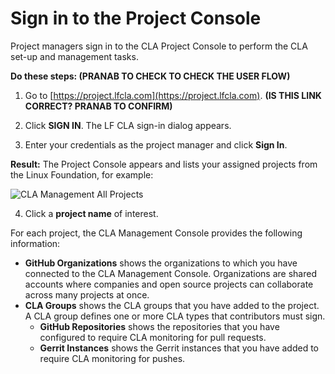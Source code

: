 # Sign in to the Project Console

Project managers sign in to the CLA Project Console to perform the CLA set-up and management tasks.

**Do these steps: \(PRANAB TO CHECK TO CHECK THE USER FLOW\)**

1. Go to [https://project.lfcla.com](https://project.lfcla.com). **\(IS THIS LINK CORRECT? PRANAB TO CONFIRM\)**

2. Click **SIGN IN**. The LF CLA sign-in dialog appears.

3. Enter your credentials as the project manager and click **Sign In**.

**Result:** The Project Console appears and lists your assigned projects from the Linux Foundation, for example:

![CLA Management All Projects](../../../.gitbook/assets/cla-management-all-projects.png)

4. Click a **project name** of interest.

For each project, the CLA Management Console provides the following information:

* **GitHub Organizations** shows the organizations to which you have connected to the CLA Management Console. Organizations are shared accounts where companies and open source projects can collaborate across many projects at once.
* **CLA Groups** shows the CLA groups that you have added to the project. A CLA group defines one or more CLA types that contributors must sign.
  * **GitHub Repositories** shows the repositories that you have configured to require CLA monitoring for pull requests.
  * **Gerrit Instances** shows the Gerrit instances that you have added to require CLA monitoring for pushes.

